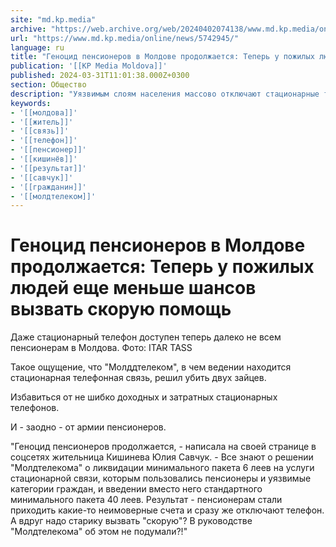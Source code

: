 ```yaml
---
site: "md.kp.media"
archive: "https://web.archive.org/web/20240402074138/www.md.kp.media/online/news/5742945/"
url: "https://www.md.kp.media/online/news/5742945/"
language: ru
title: "Геноцид пенсионеров в Молдове продолжается: Теперь у пожилых людей еще меньше шансов вызвать скорую помощь"
publication: '[[KP Media Moldova]]'
published: 2024-03-31T11:01:38.000Z+0300
section: Общество
description: "Уязвимым слоям населения массово отключают стационарные телефоны"
keywords:
- '[[молдова]]'
- '[[житель]]'
- '[[связь]]'
- '[[телефон]]'
- '[[пенсионер]]'
- '[[кишинёв]]'
- '[[результат]]'
- '[[савчук]]'
- '[[гражданин]]'
- '[[молдтелеком]]'
---
```


# Геноцид пенсионеров в Молдове продолжается: Теперь у пожилых людей еще меньше шансов вызвать скорую помощь

Даже стационарный телефон доступен теперь далеко не всем пенсионерам в Молдова. Фото: ITAR TASS

Такое ощущение, что "Молддтелеком", в чем ведении находится стационарная телефонная связь, решил убить двух зайцев.

Избавиться от не шибко доходных и затратных стационарных телефонов.

И - заодно - от армии пенсионеров.

"Геноцид пенсионеров продолжается, - написала на своей странице в соцсетях жительница Кишинева Юлия Савчук. - Все знают о решении "Молдтелекома" о ликвидации минимального пакета 6 леев на услуги стационарной связи, которым пользовались пенсионеры и уязвимые категории граждан, и введении вместо него стандартного минимального пакета 40 леев. Результат - пенсионерам стали приходить какие-то неимоверные счета и сразу же отключают телефон. А вдруг надо старику вызвать "скорую"? В руководстве "Молдтелекома" об этом не подумали?!"